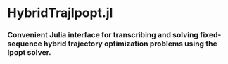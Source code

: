 # HybridTrajIpopt.jl

### Convenient Julia interface for transcribing and solving fixed-sequence hybrid trajectory optimization problems using the Ipopt solver.
